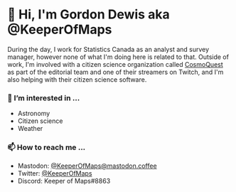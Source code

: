 # 👋 Hi, I'm Gordon Dewis aka @KeeperOfMaps

During the day, I work for Statistics Canada as an analyst and survey manager,
however none of what I'm doing here is related to that. Outside of work, I'm  involved with
a citizen science organization called [CosmoQuest](https://github.com/CosmoQuestX) as part of the editorial team and 
one of their streamers on Twitch, and I'm also helping with their
citizen science software.

### 👀 I’m interested in ...
* Astronomy
* Citizen science
* Weather
<!--- - 🌱 I’m currently learning ... --->
<!--- - 💞️ I’m looking to collaborate on ... --->

### 📫 How to reach me ...
* Mastodon: [@KeeperOfMaps@mastodon.coffee](https://mastodon.coffee/@KeeperOfMaps)
* Twitter: [@KeeperOfMaps](https://twitter.com/KeeperOfMaps)
* Discord: Keeper of Maps#8863

<!---
KeeperOfMaps/KeeperOfMaps is a ✨ special ✨ repository because its `README.md` (this file) appears on your GitHub profile.
You can click the Preview link to take a look at your changes.
--->
